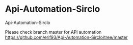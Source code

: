 # Api-Automation-Sirclo
Api-Automation-Sirclo


Please check branch master for API automation 
https://github.com/erif93/Api-Automation-Sirclo/tree/master
